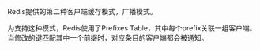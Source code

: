
Redis提供的第二种客户端缓存模式，广播模式。

为支持这种模式，Redis使用了Prefixes Table，其中每个prefix关联一组客户端。当修改的键匹配其中一个前缀时，对应条目的客户端都会被通知。



